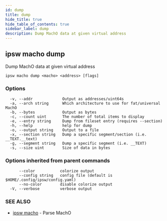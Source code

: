 ```yaml
---
id: dump
title: dump
hide_title: true
hide_table_of_contents: true
sidebar_label: dump
description: Dump MachO data at given virtual address
---
```

## ipsw macho dump

Dump MachO data at given virtual address

```
ipsw macho dump <macho> <address> [flags]
```

### Options

```
  -v, --addr             Output as addresses/uint64s
  -a, --arch string      Which architecture to use for fat/universal MachO
  -b, --bytes            Output as bytes
  -c, --count uint       The number of total items to display
  -e, --entry string     Dump from fileset entry (requires --section)
  -h, --help             help for dump
  -o, --output string    Output to a file
  -x, --section string   Dump a specific segment/section (i.e. __TEXT.__text)
  -g, --segment string   Dump a specific segment (i.e. __TEXT)
  -s, --size uint        Size of data in bytes
```

### Options inherited from parent commands

```
      --color           colorize output
      --config string   config file (default is $HOME/.config/ipsw/config.yaml)
      --no-color        disable colorize output
  -V, --verbose         verbose output
```

### SEE ALSO

* [ipsw macho](/docs/cli/ipsw/macho)	 - Parse MachO

